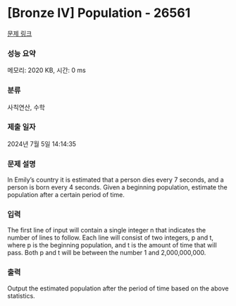 # [Bronze IV] Population - 26561 

[문제 링크](https://www.acmicpc.net/problem/26561) 

### 성능 요약

메모리: 2020 KB, 시간: 0 ms

### 분류

사칙연산, 수학

### 제출 일자

2024년 7월 5일 14:14:35

### 문제 설명

<p>In Emily’s country it is estimated that a person dies every 7 seconds, and a person is born every 4 seconds. Given a beginning population, estimate the population after a certain period of time.</p>

### 입력 

 <p>The first line of input will contain a single integer n that indicates the number of lines to follow. Each line will consist of two integers, p and t, where p is the beginning population, and t is the amount of time that will pass. Both p and t will be between the number 1 and 2,000,000,000.</p>

### 출력 

 <p>Output the estimated population after the period of time based on the above statistics.</p>

